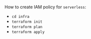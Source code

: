 How to create IAM policy for `serverless`:
* `cd infra`
* `terraform init`
* `terraform plan`
* `terraform apply`